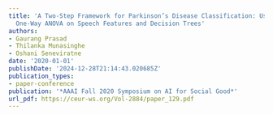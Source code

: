 ```yaml
---
title: 'A Two-Step Framework for Parkinson’s Disease Classification: Using Multiple
  One-Way ANOVA on Speech Features and Decision Trees'
authors:
- Gaurang Prasad
- Thilanka Munasinghe
- Oshani Seneviratne
date: '2020-01-01'
publishDate: '2024-12-28T21:14:43.020685Z'
publication_types:
- paper-conference
publication: '*AAAI Fall 2020 Symposium on AI for Social Good*'
url_pdf: https://ceur-ws.org/Vol-2884/paper_129.pdf
---
```

